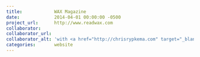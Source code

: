 ```yaml
---
title:            WAX Magazine
date:             2014-04-01 00:00:00 -0500
project_url:      http://www.readwax.com
collaborator:
collaborator_url:
collaborator_alt: 'with <a href="http://chrisrypkema.com" target="_blank">Chris Rypkema</a> and <a href="http://www.readwax.com" target="_blank">WAX</a>'
categories:       website
---
```

